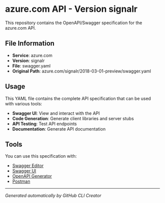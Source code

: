 # azure.com API - Version signalr

This repository contains the OpenAPI/Swagger specification for the azure.com API.

## File Information

- **Service**: azure.com
- **Version**: signalr
- **File**: swagger.yaml
- **Original Path**: azure.com/signalr/2018-03-01-preview/swagger.yaml

## Usage

This YAML file contains the complete API specification that can be used with various tools:

- **Swagger UI**: View and interact with the API
- **Code Generation**: Generate client libraries and server stubs
- **API Testing**: Test API endpoints
- **Documentation**: Generate API documentation

## Tools

You can use this specification with:

- [Swagger Editor](https://editor.swagger.io/)
- [Swagger UI](https://swagger.io/tools/swagger-ui/)
- [OpenAPI Generator](https://openapi-generator.tech/)
- [Postman](https://www.postman.com/)

---

*Generated automatically by GitHub CLI Creator*
